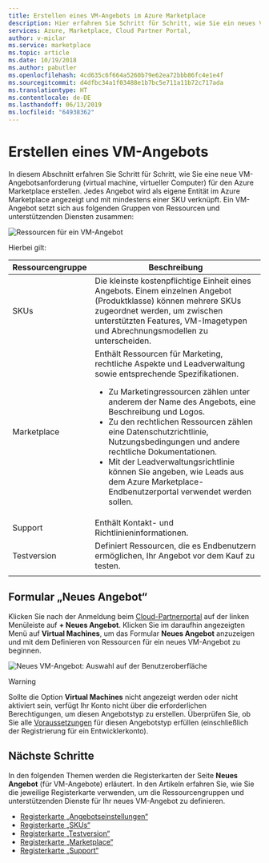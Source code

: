 ```yaml
---
title: Erstellen eines VM-Angebots im Azure Marketplace
description: Hier erfahren Sie Schritt für Schritt, wie Sie ein neues VM-Angebot (virtual machine, virtueller Computer) für den Azure Marketplace erstellen.
services: Azure, Marketplace, Cloud Partner Portal,
author: v-miclar
ms.service: marketplace
ms.topic: article
ms.date: 10/19/2018
ms.author: pabutler
ms.openlocfilehash: 4cd635c6f664a5260b79e62ea72bbb86fc4e1e4f
ms.sourcegitcommit: d4dfbc34a1f03488e1b7bc5e711a11b72c717ada
ms.translationtype: HT
ms.contentlocale: de-DE
ms.lasthandoff: 06/13/2019
ms.locfileid: "64938362"
---
```

# <a name="create-virtual-machine-offer"></a>Erstellen eines VM-Angebots

In diesem Abschnitt erfahren Sie Schritt für Schritt, wie Sie eine neue VM-Angebotsanforderung (virtual machine, virtueller Computer) für den Azure Marketplace erstellen.  Jedes Angebot wird als eigene Entität im Azure Marketplace angezeigt und mit mindestens einer SKU verknüpft.  Ein VM-Angebot setzt sich aus folgenden Gruppen von Ressourcen und unterstützenden Diensten zusammen: 

![Ressourcen für ein VM-Angebot](./media/publishvm_002.png)

Hierbei gilt:

|  **Ressourcengruppe**   |  **Beschreibung**  |
|  ---------------   |  ---------------  |
|    SKUs            |  Die kleinste kostenpflichtige Einheit eines Angebots. Einem einzelnen Angebot (Produktklasse) können mehrere SKUs zugeordnet werden, um zwischen unterstützten Features, VM-Imagetypen und Abrechnungsmodellen zu unterscheiden. |
|  Marketplace       | Enthält Ressourcen für Marketing, rechtliche Aspekte und Leadverwaltung sowie entsprechende Spezifikationen.  <ul><li> Zu Marketingressourcen zählen unter anderem der Name des Angebots, eine Beschreibung und Logos.</li> <li> Zu den rechtlichen Ressourcen zählen eine Datenschutzrichtlinie, Nutzungsbedingungen und andere rechtliche Dokumentationen.</li>  <li> Mit der Leadverwaltungsrichtlinie können Sie angeben, wie Leads aus dem Azure Marketplace-Endbenutzerportal verwendet werden sollen.</li> </ul> |
| Support            | Enthält Kontakt- und Richtlinieninformationen. |
| Testversion         | Definiert Ressourcen, die es Endbenutzern ermöglichen, Ihr Angebot vor dem Kauf zu testen. |
|  |  |


## <a name="new-offer-form"></a>Formular „Neues Angebot“

Klicken Sie nach der Anmeldung beim [Cloud-Partnerportal](https://cloudpartner.azure.com/) auf der linken Menüleiste auf **+ Neues Angebot**. Klicken Sie im daraufhin angezeigten Menü auf **Virtual Machines**, um das Formular **Neues Angebot** anzuzeigen und mit dem Definieren von Ressourcen für ein neues VM-Angebot zu beginnen. 
<!-- not all publishers see corevm or azure apps test, you need to be whitelisted to see them. we should hide those in these images. -->

![Neues VM-Angebot: Auswahl auf der Benutzeroberfläche](./media/publishvm_003.png)

> [!WARNING]
> Sollte die Option **Virtual Machines** nicht angezeigt werden oder nicht aktiviert sein, verfügt Ihr Konto nicht über die erforderlichen Berechtigungen, um diesen Angebotstyp zu erstellen.  Überprüfen Sie, ob Sie alle [Voraussetzungen](./cpp-prerequisites.md) für diesen Angebotstyp erfüllen (einschließlich der Registrierung für ein Entwicklerkonto).


## <a name="next-steps"></a>Nächste Schritte

In den folgenden Themen werden die Registerkarten der Seite **Neues Angebot** (für VM-Angebote) erläutert.  In den Artikeln erfahren Sie, wie Sie die jeweilige Registerkarte verwenden, um die Ressourcengruppen und unterstützenden Dienste für Ihr neues VM-Angebot zu definieren.

- [Registerkarte „Angebotseinstellungen“](./cpp-offer-settings-tab.md)
- [Registerkarte „SKUs“](./cpp-skus-tab.md)
- [Registerkarte „Testversion“](./cpp-test-drive-tab.md)
- [Registerkarte „Marketplace“](./cpp-marketplace-tab.md)
- [Registerkarte „Support“](./cpp-support-tab.md)
